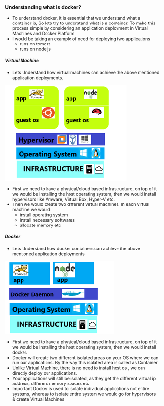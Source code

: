 ### Understanding what is docker?

* To understand docker, it is essential that we understand what a container is, So lets try to understand what is a container. To make this process simple by considering an application deployment in Virtual Machines and Docker Platform
* I would be taking an example of need for deploying two applications
    * runs on tomcat
    * runs on node js

##### Virtual Machine

* Lets Understand how virtual machines can achieve the above mentioned application deployments.

![Preview](./Images/docker1.png)
* First we need to have a physical/cloud based infrastructure, on top of it we would be installing the host operating system, then we would install hypervisors like Vmware, Virtual Box, Hyper-V etc.
* Then we would create two different virtual machines. In each virtual machine we would
    * install operating system
    * install necessary softwares
    * allocate memory etc

##### Docker
* Lets Understand how docker containers can achieve the above mentioned application deployments

![Preview](./Images/docker2.png)

* First we need to have a physical/cloud based infrastructure, on top of it we would be installing the host operating system, then we would install docker.
* Docker will create two different isolated areas on your OS where we can run our applications. By the way this isolated area is called as Container
* Unlike Virtual Machine, there is no need to install host os , we can directly deploy our applications.
* Your applications will still be isolated, as they get the different virtual ip address, different memory spaces etc
* Important Docker is used to isolate individual applications not entire systems, whereas to isolate entire system we would go for hypervisors & create Virtual Machines